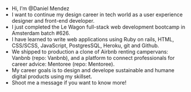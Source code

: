 - Hi, I’m @Daniel Mendez
- I want to continue my design career in tech world as a user experience designer and front-end developer. 
- I just completed the Le Wagon full-stack web development bootcamp in Amsterdam batch #626.
- I have learned to write web applications using Ruby on rails, HTML, CSS/SCSS, JavaScript, PostgresSQL, Heroku, git and Github.
- We shipped to production a clone of Airbnb renting campervans: Vanbnb (repo: Vanbnb), and a platform to connect professionals for career advice: Mentoree (repo: Mentoree). 
- My career goals is to design and develope sustainable and humane digital products using my skillset.
- Shoot me a message if you want to know more! 


